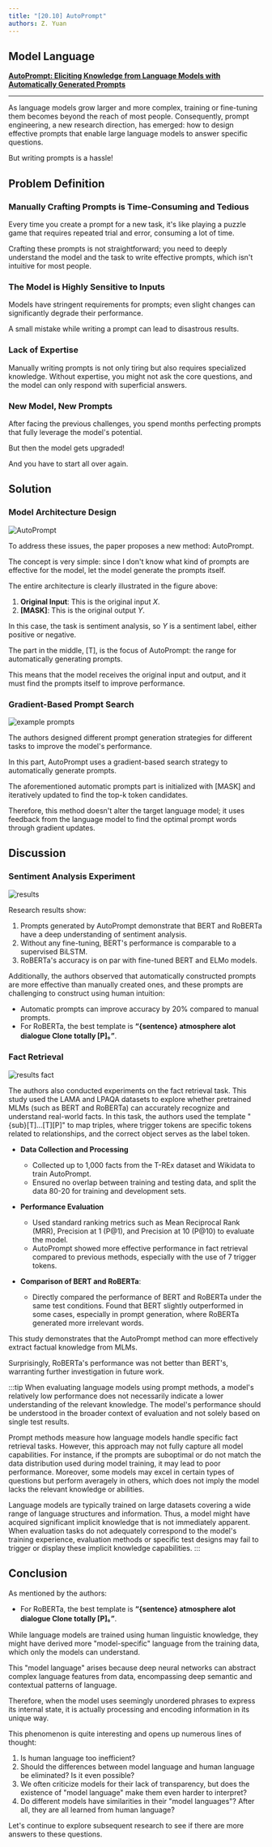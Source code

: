 ```yaml
---
title: "[20.10] AutoPrompt"
authors: Z. Yuan
---
```


## Model Language

[**AutoPrompt: Eliciting Knowledge from Language Models with Automatically Generated Prompts**](https://arxiv.org/abs/2010.15980)

---

As language models grow larger and more complex, training or fine-tuning them becomes beyond the reach of most people. Consequently, prompt engineering, a new research direction, has emerged: how to design effective prompts that enable large language models to answer specific questions.

But writing prompts is a hassle!

## Problem Definition

### Manually Crafting Prompts is Time-Consuming and Tedious

Every time you create a prompt for a new task, it's like playing a puzzle game that requires repeated trial and error, consuming a lot of time.

Crafting these prompts is not straightforward; you need to deeply understand the model and the task to write effective prompts, which isn't intuitive for most people.

### The Model is Highly Sensitive to Inputs

Models have stringent requirements for prompts; even slight changes can significantly degrade their performance.

A small mistake while writing a prompt can lead to disastrous results.

### Lack of Expertise

Manually writing prompts is not only tiring but also requires specialized knowledge. Without expertise, you might not ask the core questions, and the model can only respond with superficial answers.

### New Model, New Prompts

After facing the previous challenges, you spend months perfecting prompts that fully leverage the model's potential.

But then the model gets upgraded!

And you have to start all over again.

## Solution

### Model Architecture Design

![AutoPrompt](./img/img1.jpg)

To address these issues, the paper proposes a new method: AutoPrompt.

The concept is very simple: since I don't know what kind of prompts are effective for the model, let the model generate the prompts itself.

The entire architecture is clearly illustrated in the figure above:

1. **Original Input**: This is the original input $X$.
2. **\[MASK\]**: This is the original output $Y$.

In this case, the task is sentiment analysis, so $Y$ is a sentiment label, either positive or negative.

The part in the middle, \[T\], is the focus of AutoPrompt: the range for automatically generating prompts.

This means that the model receives the original input and output, and it must find the prompts itself to improve performance.

### Gradient-Based Prompt Search

![example prompts](./img/img3.jpg)

The authors designed different prompt generation strategies for different tasks to improve the model's performance.

In this part, AutoPrompt uses a gradient-based search strategy to automatically generate prompts.

The aforementioned automatic prompts part is initialized with \[MASK\] and iteratively updated to find the top-k token candidates.

Therefore, this method doesn't alter the target language model; it uses feedback from the language model to find the optimal prompt words through gradient updates.

## Discussion

### Sentiment Analysis Experiment

![results](./img/img2.jpg)

Research results show:

1. Prompts generated by AutoPrompt demonstrate that BERT and RoBERTa have a deep understanding of sentiment analysis.
2. Without any fine-tuning, BERT's performance is comparable to a supervised BiLSTM.
3. RoBERTa's accuracy is on par with fine-tuned BERT and ELMo models.

Additionally, the authors observed that automatically constructed prompts are more effective than manually created ones, and these prompts are challenging to construct using human intuition:

- Automatic prompts can improve accuracy by 20% compared to manual prompts.
- For RoBERTa, the best template is **“\{sentence\} atmosphere alot dialogue Clone totally \[P\]。”**.

### Fact Retrieval

![results fact](./img/img4.jpg)

The authors also conducted experiments on the fact retrieval task. This study used the LAMA and LPAQA datasets to explore whether pretrained MLMs (such as BERT and RoBERTa) can accurately recognize and understand real-world facts. In this task, the authors used the template "\{sub\}\[T\]...\[T\]\[P\]" to map triples, where trigger tokens are specific tokens related to relationships, and the correct object serves as the label token.

- **Data Collection and Processing**

  - Collected up to 1,000 facts from the T-REx dataset and Wikidata to train AutoPrompt.
  - Ensured no overlap between training and testing data, and split the data 80-20 for training and development sets.

- **Performance Evaluation**

  - Used standard ranking metrics such as Mean Reciprocal Rank (MRR), Precision at 1 (P@1), and Precision at 10 (P@10) to evaluate the model.
  - AutoPrompt showed more effective performance in fact retrieval compared to previous methods, especially with the use of 7 trigger tokens.

- **Comparison of BERT and RoBERTa**:

  - Directly compared the performance of BERT and RoBERTa under the same test conditions. Found that BERT slightly outperformed in some cases, especially in prompt generation, where RoBERTa generated more irrelevant words.

This study demonstrates that the AutoPrompt method can more effectively extract factual knowledge from MLMs.

Surprisingly, RoBERTa's performance was not better than BERT's, warranting further investigation in future work.

:::tip
When evaluating language models using prompt methods, a model's relatively low performance does not necessarily indicate a lower understanding of the relevant knowledge. The model's performance should be understood in the broader context of evaluation and not solely based on single test results.

Prompt methods measure how language models handle specific fact retrieval tasks. However, this approach may not fully capture all model capabilities. For instance, if the prompts are suboptimal or do not match the data distribution used during model training, it may lead to poor performance. Moreover, some models may excel in certain types of questions but perform averagely in others, which does not imply the model lacks the relevant knowledge or abilities.

Language models are typically trained on large datasets covering a wide range of language structures and information. Thus, a model might have acquired significant implicit knowledge that is not immediately apparent. When evaluation tasks do not adequately correspond to the model's training experience, evaluation methods or specific test designs may fail to trigger or display these implicit knowledge capabilities.
:::

## Conclusion

As mentioned by the authors:

- For RoBERTa, the best template is **“\{sentence\} atmosphere alot dialogue Clone totally \[P\]。”**.

While language models are trained using human linguistic knowledge, they might have derived more "model-specific" language from the training data, which only the models can understand.

This "model language" arises because deep neural networks can abstract complex language features from data, encompassing deep semantic and contextual patterns of language.

Therefore, when the model uses seemingly unordered phrases to express its internal state, it is actually processing and encoding information in its unique way.

This phenomenon is quite interesting and opens up numerous lines of thought:

1. Is human language too inefficient?
2. Should the differences between model language and human language be eliminated? Is it even possible?
3. We often criticize models for their lack of transparency, but does the existence of "model language" make them even harder to interpret?
4. Do different models have similarities in their "model languages"? After all, they are all learned from human language?

Let's continue to explore subsequent research to see if there are more answers to these questions.

